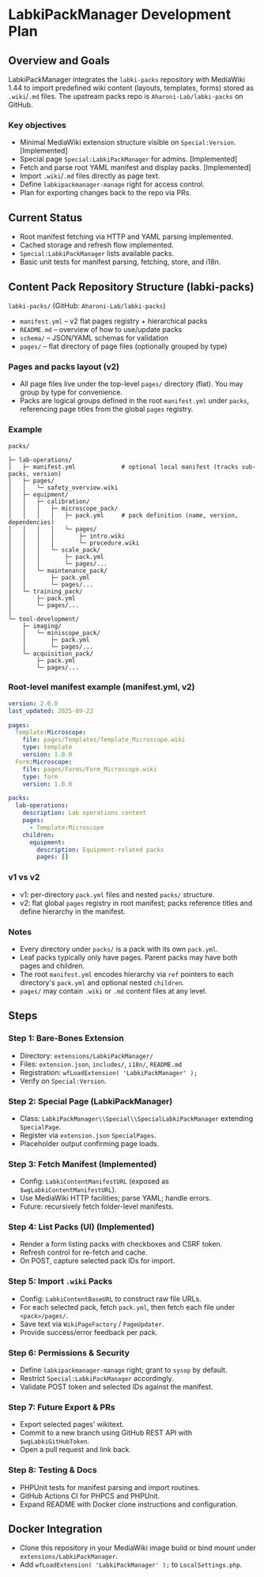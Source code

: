 ﻿# LabkiPackManager Development Plan

## Overview and Goals

LabkiPackManager integrates the `labki-packs` repository with MediaWiki 1.44 to import predefined wiki content (layouts, templates, forms) stored as `.wiki`/`.md` files. The upstream packs repo is `Aharoni-Lab/labki-packs` on GitHub.

### Key objectives

- Minimal MediaWiki extension structure visible on `Special:Version`. [Implemented]
- Special page `Special:LabkiPackManager` for admins. [Implemented]
- Fetch and parse root YAML manifest and display packs. [Implemented]
- Import `.wiki`/`.md` files directly as page text.
- Define `labkipackmanager-manage` right for access control.
- Plan for exporting changes back to the repo via PRs.

## Current Status

- Root manifest fetching via HTTP and YAML parsing implemented.
- Cached storage and refresh flow implemented.
- `Special:LabkiPackManager` lists available packs.
- Basic unit tests for manifest parsing, fetching, store, and i18n.

## Content Pack Repository Structure (labki-packs)

`labki-packs/` (GitHub: `Aharoni-Lab/labki-packs`)

- `manifest.yml` – v2 flat pages registry + hierarchical packs
- `README.md` – overview of how to use/update packs
- `schema/` – JSON/YAML schemas for validation
- `pages/` – flat directory of page files (optionally grouped by type)

### Pages and packs layout (v2)

- All page files live under the top-level `pages/` directory (flat). You may group by type for convenience.
- Packs are logical groups defined in the root `manifest.yml` under `packs`, referencing page titles from the global `pages` registry.

### Example

```text
packs/

├─ lab-operations/
│   ├─ manifest.yml             # optional local manifest (tracks sub-packs, version)
│   ├─ pages/
│   │   └─ safety_overview.wiki
│   ├─ equipment/
│   │   ├─ calibration/
│   │   │   ├─ microscope_pack/
│   │   │   │   ├─ pack.yml     # pack definition (name, version, dependencies)
│   │   │   │   └─ pages/
│   │   │   │       ├─ intro.wiki
│   │   │   │       └─ procedure.wiki
│   │   │   └─ scale_pack/
│   │   │       ├─ pack.yml
│   │   │       └─ pages/...
│   │   └─ maintenance_pack/
│   │       ├─ pack.yml
│   │       └─ pages/...
│   └─ training_pack/
│       ├─ pack.yml
│       └─ pages/...
│
└─ tool-development/
    ├─ imaging/
    │   └─ miniscope_pack/
    │       ├─ pack.yml
    │       └─ pages/...
    └─ acquisition_pack/
        ├─ pack.yml
        └─ pages/...
```

### Root-level manifest example (manifest.yml, v2)

```yaml
version: 2.0.0
last_updated: 2025-09-22

pages:
  Template:Microscope:
    file: pages/Templates/Template_Microscope.wiki
    type: template
    version: 1.0.0
  Form:Microscope:
    file: pages/Forms/Form_Microscope.wiki
    type: form
    version: 1.0.0

packs:
  lab-operations:
    description: Lab operations content
    pages:
      - Template:Microscope
    children:
      equipment:
        description: Equipment-related packs
        pages: []
```

### v1 vs v2

- v1: per-directory `pack.yml` files and nested `packs/` structure.
- v2: flat global `pages` registry in root manifest; packs reference titles and define hierarchy in the manifest.

### Notes

- Every directory under `packs/` is a pack with its own `pack.yml`.
- Leaf packs typically only have pages. Parent packs may have both pages and children.
- The root `manifest.yml` encodes hierarchy via `ref` pointers to each directory's `pack.yml` and optional nested `children`.
- `pages/` may contain `.wiki` or `.md` content files at any level.

## Steps

### Step 1: Bare-Bones Extension

- Directory: `extensions/LabkiPackManager/`
- Files: `extension.json`, `includes/`, `i18n/`, `README.md`
- Registration: `wfLoadExtension( 'LabkiPackManager' );`
- Verify on `Special:Version`.

### Step 2: Special Page (LabkiPackManager)

- Class: `LabkiPackManager\\Special\\SpecialLabkiPackManager` extending `SpecialPage`.
- Register via `extension.json` `SpecialPages`.
- Placeholder output confirming page loads.

### Step 3: Fetch Manifest (Implemented)

- Config: `LabkiContentManifestURL` (exposed as `$wgLabkiContentManifestURL`).
- Use MediaWiki HTTP facilities; parse YAML; handle errors.
- Future: recursively fetch folder-level manifests.

### Step 4: List Packs (UI) (Implemented)

- Render a form listing packs with checkboxes and CSRF token.
- Refresh control for re-fetch and cache.
- On POST, capture selected pack IDs for import.

### Step 5: Import `.wiki` Packs

- Config: `LabkiContentBaseURL` to construct raw file URLs.
- For each selected pack, fetch `pack.yml`, then fetch each file under `<pack>/pages/`.
- Save text via `WikiPageFactory` / `PageUpdater`.
- Provide success/error feedback per pack.

### Step 6: Permissions & Security

- Define `labkipackmanager-manage` right; grant to `sysop` by default.
- Restrict `Special:LabkiPackManager` accordingly.
- Validate POST token and selected IDs against the manifest.

### Step 7: Future Export & PRs

- Export selected pages’ wikitext.
- Commit to a new branch using GitHub REST API with `$wgLabkiGitHubToken`.
- Open a pull request and link back.

### Step 8: Testing & Docs

- PHPUnit tests for manifest parsing and import routines.
- GitHub Actions CI for PHPCS and PHPUnit.
- Expand README with Docker clone instructions and configuration.

## Docker Integration

- Clone this repository in your MediaWiki image build or bind mount under `extensions/LabkiPackManager`.
- Add `wfLoadExtension( 'LabkiPackManager' );` to `LocalSettings.php`.
